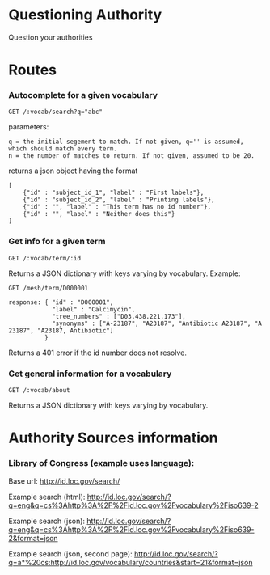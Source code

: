 Questioning Authority
=====================

Question your authorities

# Routes

### Autocomplete for a given vocabulary

    GET /:vocab/search?q="abc"

parameters:

    q = the initial segement to match. If not given, q='' is assumed, which should match every term.
    n = the number of matches to return. If not given, assumed to be 20. 

returns a json object having the format

    [
        {"id" : "subject_id_1", "label" : "First labels"},
        {"id" : "subject_id_2", "label" : "Printing labels"},
        {"id" : "", "label" : "This term has no id number"},
        {"id" : "", "label" : "Neither does this"}
    ]

### Get info for a given term

    GET /:vocab/term/:id

Returns a JSON dictionary with keys varying by vocabulary. Example:

    GET /mesh/term/D000001

    response: { "id" : "D000001",
                "label" : "Calcimycin",
                "tree_numbers" : ["D03.438.221.173"],
                "synonyms" : ["A-23187", "A23187", "Antibiotic A23187", "A 23187", "A23187, Antibiotic"]
              }

Returns a 401 error if the id number does not resolve.


### Get general information for a vocabulary

    GET /:vocab/about

Returns a JSON dictionary with keys varying by vocabulary.

Authority Sources information
=============================

### Library of Congress (example uses language):

Base url: http://id.loc.gov/search/

Example search (html): http://id.loc.gov/search/?q=eng&q=cs%3Ahttp%3A%2F%2Fid.loc.gov%2Fvocabulary%2Fiso639-2

Example search (json): http://id.loc.gov/search/?q=eng&q=cs%3Ahttp%3A%2F%2Fid.loc.gov%2Fvocabulary%2Fiso639-2&format=json

Example search (json, second page): http://id.loc.gov/search/?q=a*%20cs:http://id.loc.gov/vocabulary/countries&start=21&format=json

